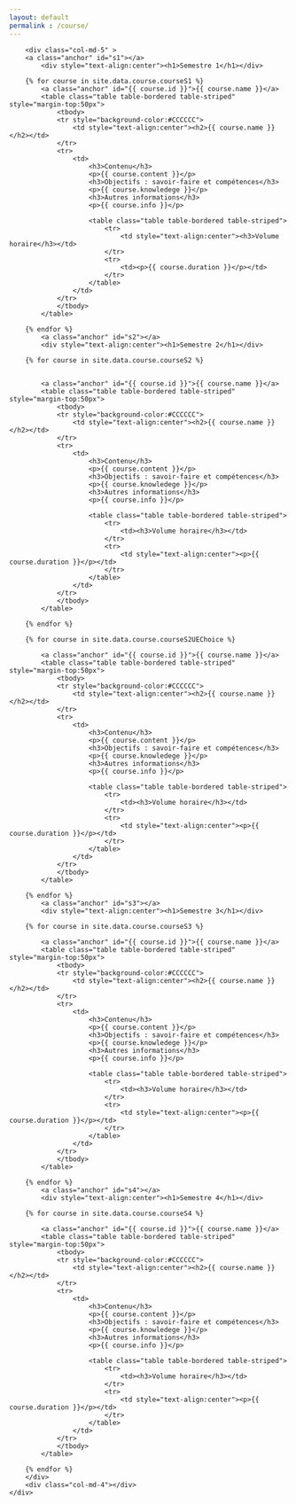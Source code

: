 ```yaml
---
layout: default
permalink : /course/
---
```


<div class="container-fluid">
	<div class="row-fluid">
		<div class="col-md-3">
		<div id="toc"></div>
		</div>

		<div class="col-md-5" >
		<a class="anchor" id="s1"></a>
			<div style="text-align:center"><h1>Semestre 1</h1></div>

		{% for course in site.data.course.courseS1 %}
			<a class="anchor" id="{{ course.id }}">{{ course.name }}</a>
			<table class="table table-bordered table-striped" style="margin-top:50px">
				<tbody>
				<tr style="background-color:#CCCCCC">
					<td style="text-align:center"><h2>{{ course.name }}</h2></td>
				</tr>
				<tr>
					<td>
						<h3>Contenu</h3>
						<p>{{ course.content }}</p>
						<h3>Objectifs : savoir-faire et compétences</h3>
						<p>{{ course.knowledege }}</p>
						<h3>Autres informations</h3>
						<p>{{ course.info }}</p>

						<table class="table table-bordered table-striped">
							<tr>
								<td style="text-align:center"><h3>Volume horaire</h3></td>
							</tr>
							<tr>
								<td><p>{{ course.duration }}</p></td>
							</tr>
						</table>
					</td>
				</tr>
				</tbody>
			</table>

		{% endfor %}
			<a class="anchor" id="s2"></a>
			<div style="text-align:center"><h1>Semestre 2</h1></div>

		{% for course in site.data.course.courseS2 %}


			<a class="anchor" id="{{ course.id }}">{{ course.name }}</a>
			<table class="table table-bordered table-striped" style="margin-top:50px">
				<tbody>
				<tr style="background-color:#CCCCCC">
					<td style="text-align:center"><h2>{{ course.name }}</h2></td>
				</tr>
				<tr>
					<td>
						<h3>Contenu</h3>
						<p>{{ course.content }}</p>
						<h3>Objectifs : savoir-faire et compétences</h3>
						<p>{{ course.knowledege }}</p>
						<h3>Autres informations</h3>
						<p>{{ course.info }}</p>

						<table class="table table-bordered table-striped">
							<tr>
								<td><h3>Volume horaire</h3></td>
							</tr>
							<tr>
								<td style="text-align:center"><p>{{ course.duration }}</p></td>
							</tr>
						</table>
					</td>
				</tr>
				</tbody>
			</table>

		{% endfor %}

		{% for course in site.data.course.courseS2UEChoice %}

			<a class="anchor" id="{{ course.id }}">{{ course.name }}</a>
			<table class="table table-bordered table-striped" style="margin-top:50px">
				<tbody>
				<tr style="background-color:#CCCCCC">
					<td style="text-align:center"><h2>{{ course.name }}</h2></td>
				</tr>
				<tr>
					<td>
						<h3>Contenu</h3>
						<p>{{ course.content }}</p>
						<h3>Objectifs : savoir-faire et compétences</h3>
						<p>{{ course.knowledege }}</p>
						<h3>Autres informations</h3>
						<p>{{ course.info }}</p>

						<table class="table table-bordered table-striped">
							<tr>
								<td><h3>Volume horaire</h3></td>
							</tr>
							<tr>
								<td style="text-align:center"><p>{{ course.duration }}</p></td>
							</tr>
						</table>
					</td>
				</tr>
				</tbody>
			</table>

		{% endfor %}
			<a class="anchor" id="s3"></a>
			<div style="text-align:center"><h1>Semestre 3</h1></div>

		{% for course in site.data.course.courseS3 %}

			<a class="anchor" id="{{ course.id }}">{{ course.name }}</a>
			<table class="table table-bordered table-striped" style="margin-top:50px">
				<tbody>
				<tr style="background-color:#CCCCCC">
					<td style="text-align:center"><h2>{{ course.name }}</h2></td>
				</tr>
				<tr>
					<td>
						<h3>Contenu</h3>
						<p>{{ course.content }}</p>
						<h3>Objectifs : savoir-faire et compétences</h3>
						<p>{{ course.knowledege }}</p>
						<h3>Autres informations</h3>
						<p>{{ course.info }}</p>

						<table class="table table-bordered table-striped">
							<tr>
								<td><h3>Volume horaire</h3></td>
							</tr>
							<tr>
								<td style="text-align:center"><p>{{ course.duration }}</p></td>
							</tr>
						</table>
					</td>
				</tr>
				</tbody>
			</table>

		{% endfor %}
			<a class="anchor" id="s4"></a>
			<div style="text-align:center"><h1>Semestre 4</h1></div>

		{% for course in site.data.course.courseS4 %}

			<a class="anchor" id="{{ course.id }}">{{ course.name }}</a>
			<table class="table table-bordered table-striped" style="margin-top:50px">
				<tbody>
				<tr style="background-color:#CCCCCC">
					<td style="text-align:center"><h2>{{ course.name }}</h2></td>
				</tr>
				<tr>
					<td>
						<h3>Contenu</h3>
						<p>{{ course.content }}</p>
						<h3>Objectifs : savoir-faire et compétences</h3>
						<p>{{ course.knowledege }}</p>
						<h3>Autres informations</h3>
						<p>{{ course.info }}</p>

						<table class="table table-bordered table-striped">
							<tr>
								<td><h3>Volume horaire</h3></td>
							</tr>
							<tr>
								<td style="text-align:center"><p>{{ course.duration }}</p></td>
							</tr>
						</table>
					</td>
				</tr>
				</tbody>
			</table>

		{% endfor %}
		</div>
		<div class="col-md-4"></div>	
	</div>
</div>